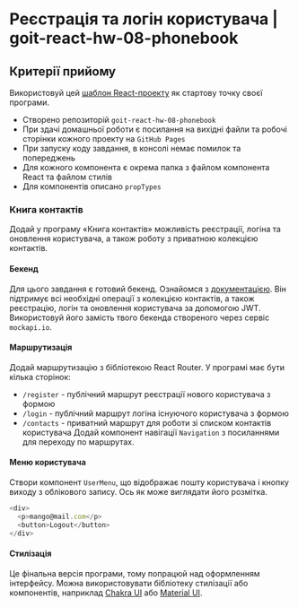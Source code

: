# Реєстрація та логін користувача | goit-react-hw-08-phonebook

## Критерії прийому

Використовуй цей
[шаблон React-проекту](https://github.com/goitacademy/react-homework-template#readme)
як стартову точку своєї програми.

- Створено репозиторій `goit-react-hw-08-phonebook`
- При здачі домашньої роботи є посилання на вихідні файли та робочі сторінки
  кожного проекту на `GitHub Pages`
- При запуску коду завдання, в консолі немає помилок та попереджень
- Для кожного компонента є окрема папка з файлом компонента React та файлом
  стилів
- Для компонентів описано `propTypes`

### Книга контактів

Додай у програму «Книга контактів» можливість реєстрації, логіна та оновлення
користувача, а також роботу з приватною колекцією контактів.

#### Бекенд

Для цього завдання є готовий бекенд. Ознайомся з
[документацією](https://connections-api.herokuapp.com/docs/). Він підтримує всі
необхідні операції з колекцією контактів, а також реєстрацію, логін та оновлення
користувача за допомогою JWT. Використовуй його замість твого бекенда створеного
через сервіс `mockapi.io`.

#### Маршрутизація

Додай маршрутизацію з бібліотекою React Router. У програмі має бути кілька
сторінок:

- `/register` - публічний маршрут реєстрації нового користувача з формою
- `/login` - публічний маршрут логіна існуючого користувача з формою
- `/contacts` - приватний маршрут для роботи зі списком контактів користувача
  Додай компонент навігації `Navigation` з посиланнями для переходу по
  маршрутах.

#### Меню користувача

Створи компонент `UserMenu`, що відображає пошту користувача і кнопку виходу з
облікового запису. Ось як може виглядати його розмітка.

```js
<div>
  <p>mango@mail.com</p>
  <button>Logout</button>
</div>
```

#### Стилізація

Це фінальна версія програми, тому попрацюй над оформленням інтерфейсу. Можна
використовувати бібліотеку стилізації або компонентів, наприклад
[Chakra UI](https://chakra-ui.com/) або [Material UI](https://mui.com/).
